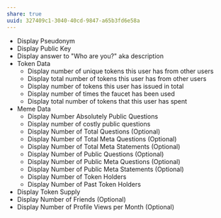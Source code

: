 ```yaml
---
share: true
uuid: 327409c1-3040-40cd-9847-a65b3fd6e58a
---
```

* Display Pseudonym
* Display Public Key
* Display answer to "Who are you?" aka description
* Token Data
	* Display number of unique tokens this user has from other users
	* Display total number of tokens this user has from other users
	* Display number of tokens this user has issued in total
	* Display number of times the faucet has been used
	* Display total number of tokens that this user has spent
* Meme Data
	* Display Number Absolutely Public Questions
	* Display number of costly public questions
	* Display Number of Total Questions (Optional)
	* Display Number of Total Meta Questions (Optional)
	* Display Number of Total Meta Statements (Optional)
	* Display Number of Public Questions (Optional)
	* Display Number of Public Meta Questions (Optional)
	* Display Number of Public Meta Statements (Optional)
	* Display Number of Token Holders
	* Display Number of Past Token Holders
* Display Token Supply
* Display Number of Friends (Optional)
* Display Number of Profile Views per Month (Optional)